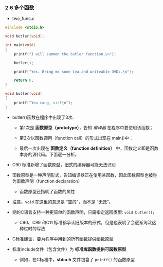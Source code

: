 ### 2.6 多个函数
* two_func.c
```c
#include <stdio.h>

void butler(void);

int main(void)
{
    printf("I will summon the butler function.\n");

    butler();

    printf("Yes. Bring me some tea and writeable DVDs.\n");

    return 0;
}

void butler(void)
{
    printf("You rang, sir?\n");
}
```

* butler()函数在程序中出现了3次:
    * 第1次是 **函数原型（prototype）**，告知 *编译器* 在程序中要使用该函数；

    * 第2次以函数调用（function call）的形式出现在 main()中；

    * 最后一次出现在 **函数定义（function definition）** 中，函数定义即是函数本身的源代码。下面逐一分析。

* C90 标准新增了函数原型，旧式的编译器可能无法识别

* 函数原型是一种声明形式，告知编译器正在使用某函数，因此函数原型也被称为函数声明（function declaration）
    * 函数原型还指明了函数的属性

* 注意，`void` 在这里的意思是 “空的”，而不是 “无效”。

* 期的C语言支持一种更简单的函数声明，只需指定返回类型: `void butler();`
    * C90、C99 和C11 标准都承认旧版本的形式，但是也表明了会逐渐淘汰这种过时的写法

* C标准建议，要为程序中用到的所有函数提供函数原型

* 标准include文件（包含文件）为 **标准库函数提供可函数原型**
    * 例如，在C标准中，**stdio.h** 文件包含了 `printf()` 的函数原型
